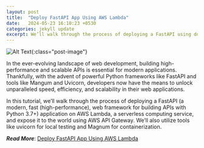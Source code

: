 ```yaml
---
layout: post
title:  "Deploy FastAPI App Using AWS Lambda"
date:   2024-05-23 16:10:23 +0530
categories: jekyll update
excerpt: We’ll walk through the process of deploying a FastAPI using docker image and lambda functions
---
```


![Alt Text](/assets/images/fastapi.png){:class="post-image"}

In the ever-evolving landscape of web development, building high-performance and scalable APIs is essential for modern applications. Thankfully, with the advent of powerful Python frameworks like FastAPI and tools like Mangum and Uvicorn, developers now have the means to unlock unparalleled speed, efficiency, and scalability in their web applications.

In this tutorial, we’ll walk through the process of deploying a FastAPI (a modern, fast (high-performance), web framework for building APIs with Python 3.7+) application on AWS Lambda, a serverless computing service, and expose it to the world using AWS API Gateway. We’ll also utilize tools like uvicorn for local testing and Magnum for containerization.

***Read More***:
[Deploy FastAPI App Using AWS Lambda](https://medium.com/aws-tip/deploy-fastapi-app-using-aws-lambda-46c28456cad7)